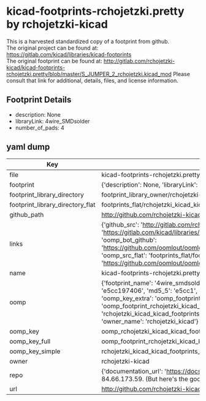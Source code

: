 # kicad-footprints-rchojetzki.pretty by rchojetzki-kicad  
This is a harvested standardized copy of a footprint from github.  
The original project can be found at:  
https://gitlab.com/kicad/libraries/kicad-footprints  
The original footprint can be found at:
http://gitlab.com/rchojetzki-kicad/kicad-footprints-rchojetzki.pretty/blob/master/S_JUMPER_2_rchojetzki.kicad_mod
Please consult that link for additional, details, files, and license information.  
## Footprint Details
* description: None  
* libraryLink: 4wire_SMDsolder  
* number_of_pads: 4  
## yaml dump  
| Key | Value |  
| --- | --- |  
| file | kicad-footprints-rchojetzki.pretty/4wire_SMDsolder.kicad_mod |  
| footprint | {'description': None, 'libraryLink': '4wire_SMDsolder', 'number_of_pads': 4} |  
| footprint_library_directory | footprint_library_owner/rchojetzki-kicad_kicad-footprints-rchojetzki.pretty |  
| footprint_library_directory_flat | footprints_flat/rchojetzki_kicad_kicad_footprints_rchojetzki_4wire_smdsolder/working |  
| github_path | http://github.com/rchojetzki-kicad/kicad-footprints-rchojetzki.pretty/blob/master/4wire_SMDsolder.kicad_mod |  
| links | {'github_src': 'http://gitlab.com/rchojetzki-kicad/kicad-footprints-rchojetzki.pretty/blob/master/S_JUMPER_2_rchojetzki.kicad_mod', 'github_src_repo': 'https://gitlab.com/kicad/libraries/kicad-footprints', 'oomp_bot': 'footprints/rchojetzki_kicad_kicad_footprints_rchojetzki_4wire_smdsolder/working', 'oomp_bot_github': 'https://github.com/oomlout/oomlout_oomp_footprint_bot/tree/main/footprints/rchojetzki_kicad_kicad_footprints_rchojetzki_4wire_smdsolder/working', 'oomp_src_flat': 'footprints_flat/footprints_flat/rchojetzki_kicad_kicad_footprints_rchojetzki_4wire_smdsolder/working', 'oomp_src_flat_github': 'https://github.com/oomlout/oomlout_oomp_footprint_src/tree/main/footprints_flat/rchojetzki_kicad_kicad_footprints_rchojetzki_4wire_smdsolder/working'} |  
| name | kicad-footprints-rchojetzki.pretty |  
| oomp | {'footprint_name': '4wire_smdsolder', 'library_name': 'kicad_footprints_rchojetzki', 'md5': 'e5cc197406dd066ed61388d34035d19d', 'md5_10': 'e5cc197406', 'md5_5': 'e5cc1', 'md5_6': 'e5cc19', 'oomp_key': 'oomp_rchojetzki_kicad_kicad_footprints_rchojetzki_4wire_smdsolder', 'oomp_key_extra': 'oomp_footprint_rchojetzki_kicad_kicad_footprints_rchojetzki_4wire_smdsolder', 'oomp_key_full': 'oomp_footprint_rchojetzki_kicad_kicad_footprints_rchojetzki_4wire_smdsolder_e5cc19', 'oomp_key_simple': 'rchojetzki_kicad_kicad_footprints_rchojetzki_4wire_smdsolder', 'original_filename': 'kicad-footprints-rchojetzki.pretty/4wire_SMDsolder.kicad_mod', 'owner_name': 'rchojetzki_kicad'} |  
| oomp_key | oomp_rchojetzki_kicad_kicad_footprints_rchojetzki_4wire_smdsolder |  
| oomp_key_full | oomp_footprint_rchojetzki_kicad_kicad_footprints_rchojetzki_4wire_smdsolder |  
| oomp_key_simple | rchojetzki_kicad_kicad_footprints_rchojetzki_4wire_smdsolder |  
| owner | rchojetzki-kicad |  
| repo | {'documentation_url': 'https://docs.github.com/rest/overview/resources-in-the-rest-api#rate-limiting', 'message': "API rate limit exceeded for 84.66.173.59. (But here's the good news: Authenticated requests get a higher rate limit. Check out the documentation for more details.)"} |  
| url | http://github.com/rchojetzki-kicad/kicad-footprints-rchojetzki.pretty |  


